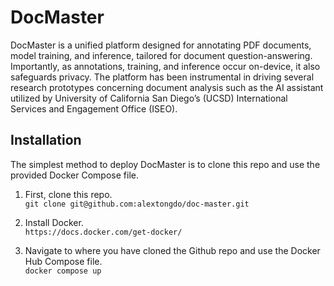 # DocMaster
DocMaster is a unified platform designed for annotating PDF documents, model training, and inference, tailored for document question-answering. Importantly, as annotations, training, and inference occur on-device, it also safeguards privacy. The platform has been instrumental in driving several research prototypes concerning document analysis such as the AI assistant utilized by University of California San Diego’s (UCSD) International Services and Engagement Office (ISEO).

## Installation
The simplest method to deploy DocMaster is to clone this repo and use the provided Docker Compose file.

1. First, clone this repo.  
`git clone git@github.com:alextongdo/doc-master.git`

2. Install Docker.  
`https://docs.docker.com/get-docker/`

4. Navigate to where you have cloned the Github repo and use the Docker Hub Compose file.  
`docker compose up`